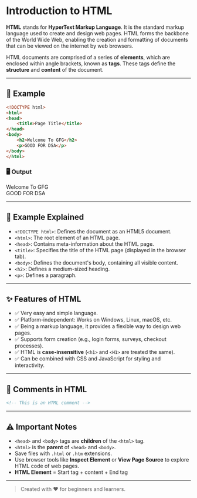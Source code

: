 
# Introduction to HTML

**HTML** stands for **HyperText Markup Language**. It is the standard markup language used to create and design web pages. HTML forms the backbone of the World Wide Web, enabling the creation and formatting of documents that can be viewed on the internet by web browsers.

HTML documents are comprised of a series of **elements**, which are enclosed within angle brackets, known as **tags**. These tags define the **structure** and **content** of the document.

---

## 📄 Example

```html
<!DOCTYPE html>
<html>
<head>
    <title>Page Title</title>
</head>
<body>
    <h2>Welcome To GFG</h2>
    <p>GOOD FOR DSA</p>
</body>
</html>
```

### 🖥️ Output
Welcome To GFG  
GOOD FOR DSA

---

## 📝 Example Explained

- `<!DOCTYPE html>`: Defines the document as an HTML5 document.
- `<html>`: The root element of an HTML page.
- `<head>`: Contains meta-information about the HTML page.
- `<title>`: Specifies the title of the HTML page (displayed in the browser tab).
- `<body>`: Defines the document's body, containing all visible content.
- `<h2>`: Defines a medium-sized heading.
- `<p>`: Defines a paragraph.

---

## ✨ Features of HTML

- ✅ Very easy and simple language.
- ✅ Platform-independent: Works on Windows, Linux, macOS, etc.
- ✅ Being a markup language, it provides a flexible way to design web pages.
- ✅ Supports form creation (e.g., login forms, surveys, checkout processes).
- ✅ HTML is **case-insensitive** (`<h1>` and `<H1>` are treated the same).
- ✅ Can be combined with CSS and JavaScript for styling and interactivity.

---

## 💬 Comments in HTML

```html
<!-- This is an HTML comment -->
```

---

## ⚠️ Important Notes

- `<head>` and `<body>` tags are **children** of the `<html>` tag.
- `<html>` is the **parent** of `<head>` and `<body>`.
- Save files with `.html` or `.htm` extensions.
- Use browser tools like **Inspect Element** or **View Page Source** to explore HTML code of web pages.
- **HTML Element** = Start tag + content + End tag

---

> Created with ❤️ for beginners and learners.
